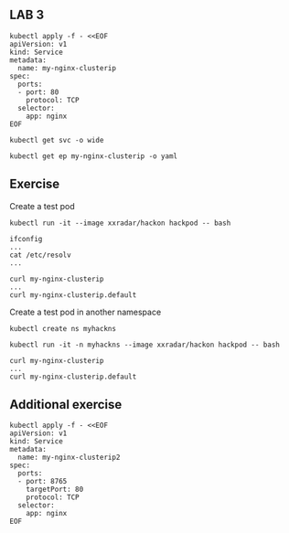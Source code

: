 ## LAB 3

```
kubectl apply -f - <<EOF
apiVersion: v1
kind: Service
metadata:
  name: my-nginx-clusterip
spec:
  ports:
  - port: 80
    protocol: TCP
  selector:
    app: nginx
EOF
```
```
kubectl get svc -o wide
```
```
kubectl get ep my-nginx-clusterip -o yaml
```

## Exercise
Create a test pod
```
kubectl run -it --image xxradar/hackon hackpod -- bash
```
```
ifconfig
...
cat /etc/resolv
...
```
```
curl my-nginx-clusterip
...
curl my-nginx-clusterip.default
```
Create a test pod in another namespace
```
kubectl create ns myhackns 
```
```
kubectl run -it -n myhackns --image xxradar/hackon hackpod -- bash
```
```
curl my-nginx-clusterip
...
curl my-nginx-clusterip.default
```

## Additional exercise
```
kubectl apply -f - <<EOF
apiVersion: v1
kind: Service
metadata:
  name: my-nginx-clusterip2
spec:
  ports:
  - port: 8765
    targetPort: 80
    protocol: TCP
  selector:
    app: nginx
EOF
```

